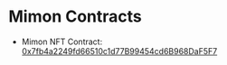 # Mimon Contracts

- Mimon NFT Contract: [0x7fb4a2249fd66510c1d77B99454cd6B968DaF5F7](https://etherscan.io/token/0x7fb4a2249fd66510c1d77B99454cd6B968DaF5F7)